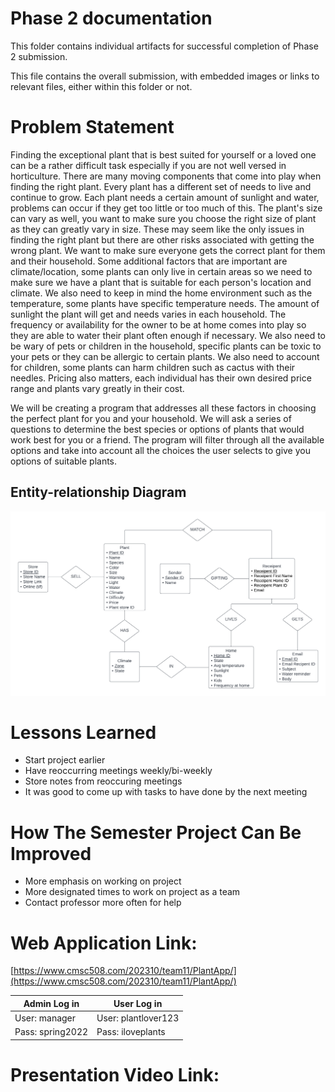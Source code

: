 # Phase 2 documentation
This folder contains individual artifacts for successful completion of Phase 2 submission.

This file contains the overall submission, with embedded images or links to relevant files, either within this folder or not.


# Problem Statement
Finding the exceptional plant that is best suited for yourself or a loved one can be a rather difficult task especially if you are not well versed in horticulture. There are many moving components that come into play when finding the right plant. Every plant has a different set of needs to live and continue to grow. Each plant needs a certain amount of sunlight and water, problems can occur if they get too little or too much of this. The plant's size can vary as well, you want to make sure you choose the right size of plant as they can greatly vary in size. These may seem like the only issues in finding the right plant but there are other risks associated with getting the wrong plant. We want to make sure everyone gets the correct plant for them and their household. Some additional factors that are important are climate/location, some plants can only live in certain areas so we need to make sure we have a plant that is suitable for each person's location and climate. We also need to keep in mind the home environment such as the temperature, some plants have specific temperature needs. The amount of sunlight the plant will get and needs varies in each household. The frequency or availability for the owner to be at home comes into play so they are able to water their plant often enough if necessary. We also need to be wary of pets or children in the household, specific plants can be toxic to your pets or they can be allergic to certain plants. We also need to account for children, some plants can harm children such as cactus with their needles. Pricing also matters, each individual has their own desired price range and plants vary greatly in their cost.

We will be creating a program that addresses all these factors in choosing the perfect plant for you and your household. We will ask a series of questions to determine the best species or options of plants that would work best for you or a friend. The program will filter through all the available options and take into account all the choices the user selects to give you options of suitable plants.


## Entity-relationship Diagram
![ER Diagram](ERD_P1.png)

# Lessons Learned
* Start project earlier
* Have reoccurring meetings weekly/bi-weekly
* Store notes from reoccuring meetings 
* It was good to come up with tasks to have done by the next meeting

# How The Semester Project Can Be Improved
* More emphasis on working on project
* More designated times to work on project as a team
* Contact professor more often for help

# Web Application Link: 
[https://www.cmsc508.com/202310/team11/PlantApp/](https://www.cmsc508.com/202310/team11/PlantApp/)

Admin Log in  | User Log in
------------- | -------------
User: manager | User: plantlover123
Pass: spring2022 | Pass: iloveplants

# Presentation Video Link:
